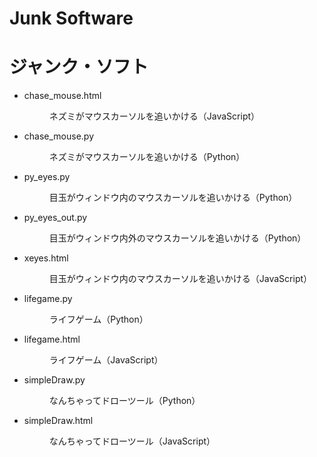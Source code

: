 # Junk Software
# ジャンク・ソフト

* chase_mouse.html
  <dd>ネズミがマウスカーソルを追いかける（JavaScript）</dd>

* chase_mouse.py
  <dd>ネズミがマウスカーソルを追いかける（Python）</dd>

* py_eyes.py
  <dd>目玉がウィンドウ内のマウスカーソルを追いかける（Python）</dd>

* py_eyes_out.py
  <dd>目玉がウィンドウ内外のマウスカーソルを追いかける（Python）</dd>

* xeyes.html
  <dd>目玉がウィンドウ内のマウスカーソルを追いかける（JavaScript）</dd>

* lifegame.py
  <dd>ライフゲーム（Python）</dd>

* lifegame.html
  <dd>ライフゲーム（JavaScript）</dd>

* simpleDraw.py
  <dd>なんちゃってドローツール（Python）</dd>

* simpleDraw.html
  <dd>なんちゃってドローツール（JavaScript）</dd>

